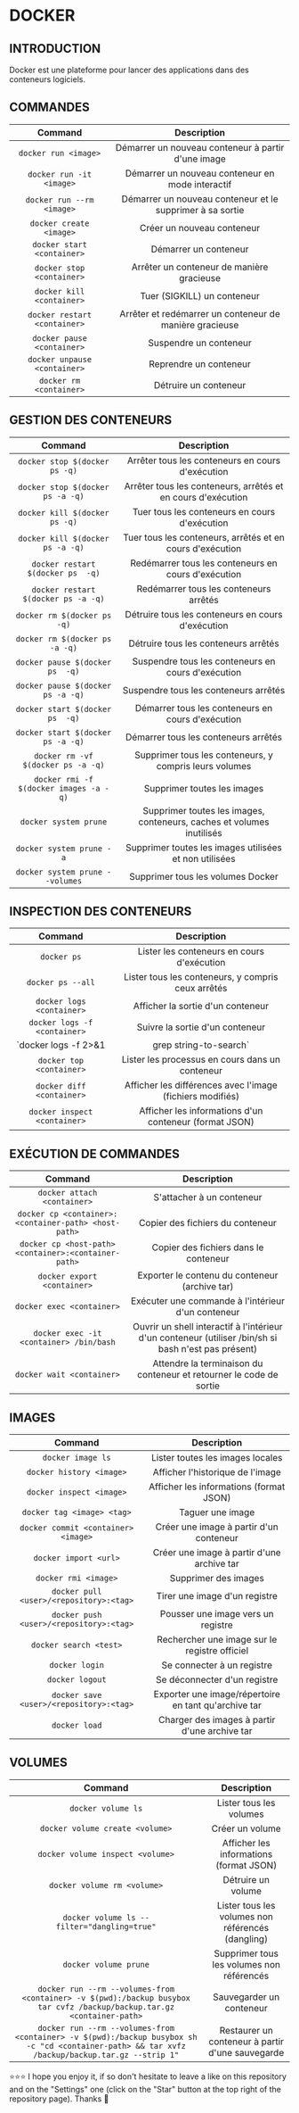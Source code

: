 # DOCKER

## INTRODUCTION
Docker est une plateforme pour lancer des applications dans des conteneurs logiciels.

## COMMANDES
| Command | Description |
| :---: | :---: |
| `docker run <image>` | Démarrer un nouveau conteneur à partir d'une image |
| `docker run -it <image>` | Démarrer un nouveau conteneur en mode interactif |
| `docker run --rm <image>` | Démarrer un nouveau conteneur et le supprimer à sa sortie |
| `docker create <image>` | Créer un nouveau conteneur |
| `docker start <container>` | Démarrer un conteneur |
| `docker stop <container>` | Arrêter un conteneur de manière gracieuse |
| `docker kill <container>` | Tuer (SIGKILL) un conteneur |
| `docker restart <container>` | Arrêter et redémarrer un conteneur de manière gracieuse |
| `docker pause <container>` | Suspendre un conteneur |
| `docker unpause <container>` | Reprendre un conteneur |
| `docker rm <container>` | Détruire un conteneur |

## GESTION DES CONTENEURS
| Command | Description |
| :---: | :---: |
| `docker stop $(docker ps -q)` | Arrêter tous les conteneurs en cours d'exécution |
| `docker stop $(docker ps -a -q)` | Arrêter tous les conteneurs, arrêtés et en cours d'exécution |
| `docker kill $(docker ps -q)` | Tuer tous les conteneurs en cours d'exécution |
| `docker kill $(docker ps -a -q)` | Tuer tous les conteneurs, arrêtés et en cours d'exécution |
| `docker restart $(docker ps  -q)` | Redémarrer tous les conteneurs en cours d'exécution |
| `docker restart $(docker ps -a -q)` | Redémarrer tous les conteneurs arrêtés |
| `docker rm $(docker ps  -q)` | Détruire tous les conteneurs en cours d'exécution |
| `docker rm $(docker ps -a -q)` | Détruire tous les conteneurs arrêtés |
| `docker pause $(docker ps  -q)` | Suspendre tous les conteneurs en cours d'exécution |
| `docker pause $(docker ps -a -q)` | Suspendre tous les conteneurs arrêtés |
| `docker start $(docker ps  -q)` | Démarrer tous les conteneurs en cours d'exécution |
| `docker start $(docker ps -a -q)` | Démarrer tous les conteneurs arrêtés |
| `docker rm -vf $(docker ps -a -q)` | Supprimer tous les conteneurs, y compris leurs volumes |
| `docker rmi -f $(docker images -a -q)` | Supprimer toutes les images |
| `docker system prune` | Supprimer toutes les images, conteneurs, caches et volumes inutilisés |
| `docker system prune -a` | Supprimer toutes les images utilisées et non utilisées |
| `docker system prune --volumes` | Supprimer tous les volumes Docker |

## INSPECTION DES CONTENEURS
| Command | Description |
| :---: | :---: |
| `docker ps` | Lister les conteneurs en cours d'exécution |
| `docker ps --all` | Lister tous les conteneurs, y compris ceux arrêtés |
| `docker logs <container>` | Afficher la sortie d'un conteneur |
| `docker logs -f <container>` | Suivre la sortie d'un conteneur |
| `docker logs -f <container> 2>&1 | grep string-to-search` | Suivre les logs du conteneur et chercher une chaîne spécifique |
| `docker top <container>` | Lister les processus en cours dans un conteneur |
| `docker diff <container>` | Afficher les différences avec l'image (fichiers modifiés) |
| `docker inspect <container>` | Afficher les informations d'un conteneur (format JSON) |

## EXÉCUTION DE COMMANDES
| Command | Description |
| :---: | :---: |
| `docker attach <container>` | S'attacher à un conteneur |
| `docker cp <container>:<container-path> <host-path>` | Copier des fichiers du conteneur |
| `docker cp <host-path> <container>:<container-path>` | Copier des fichiers dans le conteneur |
| `docker export <container>` | Exporter le contenu du conteneur (archive tar) |
| `docker exec <container>` | Exécuter une commande à l'intérieur d'un conteneur |
| `docker exec -it <container> /bin/bash` | Ouvrir un shell interactif à l'intérieur d'un conteneur (utiliser /bin/sh si bash n'est pas présent) |
| `docker wait <container>` | Attendre la terminaison du conteneur et retourner le code de sortie |

## IMAGES
| Command | Description |
| :---: | :---: |
| `docker image ls` | Lister toutes les images locales |
| `docker history <image>` | Afficher l'historique de l'image |
| `docker inspect <image>` | Afficher les informations (format JSON) |
| `docker tag <image> <tag>` | Taguer une image |
| `docker commit <container> <image>` | Créer une image à partir d'un conteneur |
| `docker import <url>` | Créer une image à partir d'une archive tar |
| `docker rmi <image>` | Supprimer des images |
| `docker pull <user>/<repository>:<tag>` | Tirer une image d'un registre |
| `docker push <user>/<repository>:<tag>` | Pousser une image vers un registre |
| `docker search <test>` | Rechercher une image sur le registre officiel |
| `docker login` | Se connecter à un registre |
| `docker logout` | Se déconnecter d'un registre |
| `docker save <user>/<repository>:<tag>` | Exporter une image/répertoire en tant qu'archive tar |
| `docker load` | Charger des images à partir d'une archive tar |

## VOLUMES
| Command | Description |
| :---: | :---: |
| `docker volume ls` | Lister tous les volumes |
| `docker volume create <volume>` | Créer un volume |
| `docker volume inspect <volume>` | Afficher les informations (format JSON) |
| `docker volume rm <volume>` | Détruire un volume |
| `docker volume ls --filter="dangling=true"` | Lister tous les volumes non référencés (dangling) |
| `docker volume prune` | Supprimer tous les volumes non référencés |
| `docker run --rm --volumes-from <container> -v $(pwd):/backup busybox tar cvfz /backup/backup.tar.gz <container-path>` | Sauvegarder un conteneur |
| `docker run --rm --volumes-from <container> -v $(pwd):/backup busybox sh -c "cd <container-path> && tar xvfz /backup/backup.tar.gz --strip 1"` | Restaurer un conteneur à partir d'une sauvegarde |

⭐⭐⭐ I hope you enjoy it, if so don't hesitate to leave a like on this repository and on the "Settings" one (click on the "Star" button at the top right of the repository page). Thanks 🤗

